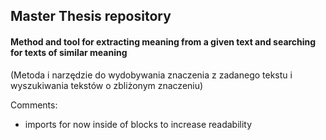 ## Master Thesis repository
#### Method and tool for extracting meaning from a given text and searching for texts of similar meaning
(Metoda i narzędzie do wydobywania znaczenia z zadanego tekstu i wyszukiwania tekstów o zbliżonym znaczeniu)

Comments:
- imports for now inside of blocks to increase readability
